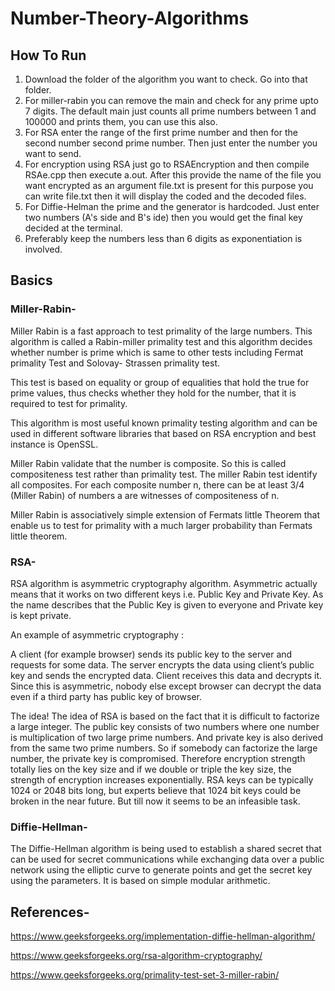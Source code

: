 # Number-Theory-Algorithms

## How To Run

1) Download the folder of the algorithm you want to check. Go into that folder.
2) For miller-rabin you can remove the main and check for any prime upto 7 digits. The default main just counts all prime numbers between 1 and 100000 and prints them, you can use this also.
3) For RSA enter the range of the first prime number and then for the second number second prime number. Then just enter the number you want to send.
4) For encryption using RSA just go to RSAEncryption and then compile RSAe.cpp then execute a.out. After this provide the name of the file you want encrypted as an argument file.txt is present for this purpose you can write file.txt then it will display the coded and the decoded files.
5) For Diffie-Helman the prime and the generator is hardcoded. Just enter two numbers (A's side and B's ide) then you would get the final key decided at the terminal.
6) Preferably keep the numbers less than 6 digits as exponentiation is involved.

## Basics

### Miller-Rabin-

Miller Rabin is a fast approach to test primality of the large numbers. This algorithm is called a Rabin-miller primality test and this algorithm decides whether number is prime which is same to other tests including Fermat primality Test and Solovay- Strassen primality test.

This test is based on equality or group of equalities that hold the true for prime values, thus checks whether they hold for the number, that it is required to test for primality.

This algorithm is most useful known primality testing algorithm and can be used in different software libraries that based on RSA encryption and best instance is OpenSSL.

Miller Rabin validate that the number is composite. So this is called compositeness test rather than primality test. The miller Rabin test identify all composites. For each composite number n, there can be at least 3/4 (Miller Rabin) of numbers a are witnesses of compositeness of n.

Miller Rabin is associatively simple extension of Fermats little Theorem that enable us to test for primality with a much larger probability than Fermats little theorem.

### RSA-

RSA algorithm is asymmetric cryptography algorithm. Asymmetric actually means that it works on two different keys i.e. Public Key and Private Key. As the name describes that the Public Key is given to everyone and Private key is kept private.

An example of asymmetric cryptography :

A client (for example browser) sends its public key to the server and requests for some data.
The server encrypts the data using client’s public key and sends the encrypted data.
Client receives this data and decrypts it.
Since this is asymmetric, nobody else except browser can decrypt the data even if a third party has public key of browser.

The idea! The idea of RSA is based on the fact that it is difficult to factorize a large integer. The public key consists of two numbers where one number is multiplication of two large prime numbers. And private key is also derived from the same two prime numbers. So if somebody can factorize the large number, the private key is compromised. Therefore encryption strength totally lies on the key size and if we double or triple the key size, the strength of encryption increases exponentially. RSA keys can be typically 1024 or 2048 bits long, but experts believe that 1024 bit keys could be broken in the near future. But till now it seems to be an infeasible task.

### Diffie-Hellman-

The Diffie-Hellman algorithm is being used to establish a shared secret that can be used for secret communications while exchanging data over a public network using the elliptic curve to generate points and get the secret key using the parameters.  It is based on simple modular arithmetic.

## References-

https://www.geeksforgeeks.org/implementation-diffie-hellman-algorithm/

https://www.geeksforgeeks.org/rsa-algorithm-cryptography/

https://www.geeksforgeeks.org/primality-test-set-3-miller-rabin/
